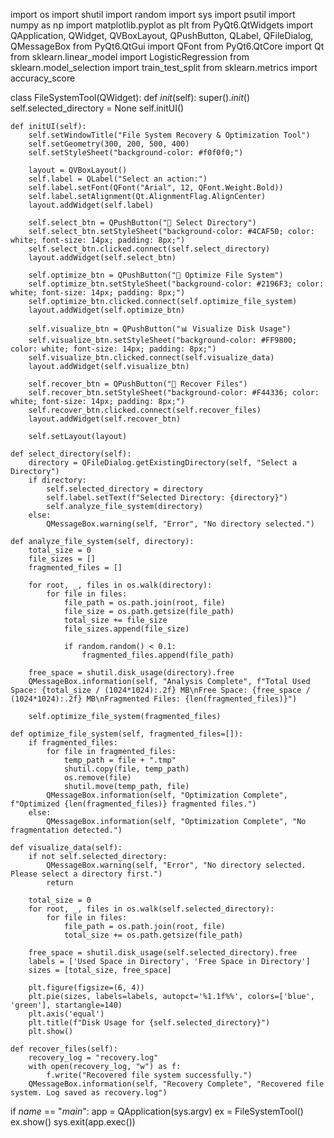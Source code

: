 import os
import shutil
import random
import sys
import psutil
import numpy as np
import matplotlib.pyplot as plt
from PyQt6.QtWidgets import QApplication, QWidget, QVBoxLayout, QPushButton, QLabel, QFileDialog, QMessageBox
from PyQt6.QtGui import QFont
from PyQt6.QtCore import Qt
from sklearn.linear_model import LogisticRegression
from sklearn.model_selection import train_test_split
from sklearn.metrics import accuracy_score

class FileSystemTool(QWidget):
    def _init_(self):
        super()._init_()
        self.selected_directory = None
        self.initUI()

    def initUI(self):
        self.setWindowTitle("File System Recovery & Optimization Tool")
        self.setGeometry(300, 200, 500, 400)
        self.setStyleSheet("background-color: #f0f0f0;")

        layout = QVBoxLayout()
        self.label = QLabel("Select an action:")
        self.label.setFont(QFont("Arial", 12, QFont.Weight.Bold))
        self.label.setAlignment(Qt.AlignmentFlag.AlignCenter)
        layout.addWidget(self.label)

        self.select_btn = QPushButton("📁 Select Directory")
        self.select_btn.setStyleSheet("background-color: #4CAF50; color: white; font-size: 14px; padding: 8px;")
        self.select_btn.clicked.connect(self.select_directory)
        layout.addWidget(self.select_btn)

        self.optimize_btn = QPushButton("🚀 Optimize File System")
        self.optimize_btn.setStyleSheet("background-color: #2196F3; color: white; font-size: 14px; padding: 8px;")
        self.optimize_btn.clicked.connect(self.optimize_file_system)
        layout.addWidget(self.optimize_btn)

        self.visualize_btn = QPushButton("📊 Visualize Disk Usage")
        self.visualize_btn.setStyleSheet("background-color: #FF9800; color: white; font-size: 14px; padding: 8px;")
        self.visualize_btn.clicked.connect(self.visualize_data)
        layout.addWidget(self.visualize_btn)

        self.recover_btn = QPushButton("🔄 Recover Files")
        self.recover_btn.setStyleSheet("background-color: #F44336; color: white; font-size: 14px; padding: 8px;")
        self.recover_btn.clicked.connect(self.recover_files)
        layout.addWidget(self.recover_btn)

        self.setLayout(layout)

    def select_directory(self):
        directory = QFileDialog.getExistingDirectory(self, "Select a Directory")
        if directory:
            self.selected_directory = directory
            self.label.setText(f"Selected Directory: {directory}")
            self.analyze_file_system(directory)
        else:
            QMessageBox.warning(self, "Error", "No directory selected.")

    def analyze_file_system(self, directory):
        total_size = 0
        file_sizes = []
        fragmented_files = []

        for root, _, files in os.walk(directory):
            for file in files:
                file_path = os.path.join(root, file)
                file_size = os.path.getsize(file_path)
                total_size += file_size
                file_sizes.append(file_size)

                if random.random() < 0.1:
                    fragmented_files.append(file_path)

        free_space = shutil.disk_usage(directory).free
        QMessageBox.information(self, "Analysis Complete", f"Total Used Space: {total_size / (1024*1024):.2f} MB\nFree Space: {free_space / (1024*1024):.2f} MB\nFragmented Files: {len(fragmented_files)}")

        self.optimize_file_system(fragmented_files)

    def optimize_file_system(self, fragmented_files=[]):
        if fragmented_files:
            for file in fragmented_files:
                temp_path = file + ".tmp"
                shutil.copy(file, temp_path)
                os.remove(file)
                shutil.move(temp_path, file)
            QMessageBox.information(self, "Optimization Complete", f"Optimized {len(fragmented_files)} fragmented files.")
        else:
            QMessageBox.information(self, "Optimization Complete", "No fragmentation detected.")

    def visualize_data(self):
        if not self.selected_directory:
            QMessageBox.warning(self, "Error", "No directory selected. Please select a directory first.")
            return

        total_size = 0
        for root, _, files in os.walk(self.selected_directory):
            for file in files:
                file_path = os.path.join(root, file)
                total_size += os.path.getsize(file_path)

        free_space = shutil.disk_usage(self.selected_directory).free
        labels = ['Used Space in Directory', 'Free Space in Directory']
        sizes = [total_size, free_space]

        plt.figure(figsize=(6, 4))
        plt.pie(sizes, labels=labels, autopct='%1.1f%%', colors=['blue', 'green'], startangle=140)
        plt.axis('equal')
        plt.title(f"Disk Usage for {self.selected_directory}")
        plt.show()

    def recover_files(self):
        recovery_log = "recovery.log"
        with open(recovery_log, "w") as f:
            f.write("Recovered file system successfully.")
        QMessageBox.information(self, "Recovery Complete", "Recovered file system. Log saved as recovery.log")

if _name_ == "_main_":
    app = QApplication(sys.argv)
    ex = FileSystemTool()
    ex.show()
    sys.exit(app.exec())
